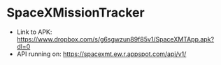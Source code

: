 # SpaceXMissionTracker

- Link to APK: https://www.dropbox.com/s/g6sgwzun89f85v1/SpaceXMTApp.apk?dl=0
- API running on: https://spacexmt.ew.r.appspot.com/api/v1/
